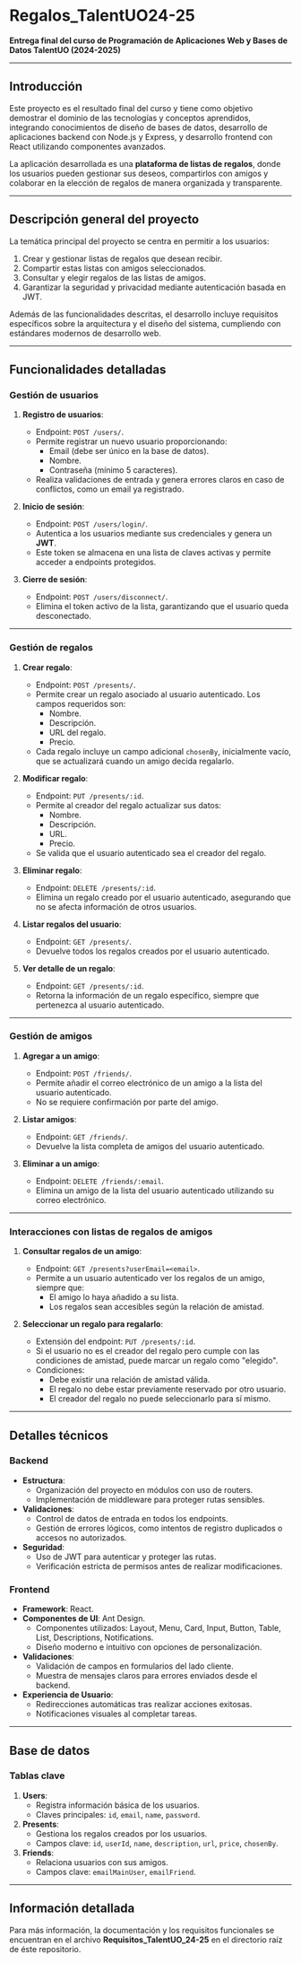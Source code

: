 # Regalos_TalentUO24-25

**Entrega final del curso de Programación de Aplicaciones Web y Bases de Datos TalentUO (2024-2025)**

---

## Introducción

Este proyecto es el resultado final del curso y tiene como objetivo demostrar el dominio de las tecnologías y conceptos aprendidos, integrando conocimientos de diseño de bases de datos, desarrollo de aplicaciones backend con Node.js y Express, y desarrollo frontend con React utilizando componentes avanzados. 

La aplicación desarrollada es una **plataforma de listas de regalos**, donde los usuarios pueden gestionar sus deseos, compartirlos con amigos y colaborar en la elección de regalos de manera organizada y transparente.

---

## Descripción general del proyecto

La temática principal del proyecto se centra en permitir a los usuarios:
1. Crear y gestionar listas de regalos que desean recibir.
2. Compartir estas listas con amigos seleccionados.
3. Consultar y elegir regalos de las listas de amigos.
4. Garantizar la seguridad y privacidad mediante autenticación basada en JWT.

Además de las funcionalidades descritas, el desarrollo incluye requisitos específicos sobre la arquitectura y el diseño del sistema, cumpliendo con estándares modernos de desarrollo web.

---

## Funcionalidades detalladas

### **Gestión de usuarios**
1. **Registro de usuarios**:
   - Endpoint: `POST /users/`.
   - Permite registrar un nuevo usuario proporcionando:
     - Email (debe ser único en la base de datos).
     - Nombre.
     - Contraseña (mínimo 5 caracteres).
   - Realiza validaciones de entrada y genera errores claros en caso de conflictos, como un email ya registrado.

2. **Inicio de sesión**:
   - Endpoint: `POST /users/login/`.
   - Autentica a los usuarios mediante sus credenciales y genera un **JWT**.
   - Este token se almacena en una lista de claves activas y permite acceder a endpoints protegidos.

3. **Cierre de sesión**:
   - Endpoint: `POST /users/disconnect/`.
   - Elimina el token activo de la lista, garantizando que el usuario queda desconectado.

---

### **Gestión de regalos**
1. **Crear regalo**:
   - Endpoint: `POST /presents/`.
   - Permite crear un regalo asociado al usuario autenticado. Los campos requeridos son:
     - Nombre.
     - Descripción.
     - URL del regalo.
     - Precio.
   - Cada regalo incluye un campo adicional `chosenBy`, inicialmente vacío, que se actualizará cuando un amigo decida regalarlo.

2. **Modificar regalo**:
   - Endpoint: `PUT /presents/:id`.
   - Permite al creador del regalo actualizar sus datos:
     - Nombre.
     - Descripción.
     - URL.
     - Precio.
   - Se valida que el usuario autenticado sea el creador del regalo.

3. **Eliminar regalo**:
   - Endpoint: `DELETE /presents/:id`.
   - Elimina un regalo creado por el usuario autenticado, asegurando que no se afecta información de otros usuarios.

4. **Listar regalos del usuario**:
   - Endpoint: `GET /presents/`.
   - Devuelve todos los regalos creados por el usuario autenticado.

5. **Ver detalle de un regalo**:
   - Endpoint: `GET /presents/:id`.
   - Retorna la información de un regalo específico, siempre que pertenezca al usuario autenticado.

---

### **Gestión de amigos**
1. **Agregar a un amigo**:
   - Endpoint: `POST /friends/`.
   - Permite añadir el correo electrónico de un amigo a la lista del usuario autenticado.
   - No se requiere confirmación por parte del amigo.

2. **Listar amigos**:
   - Endpoint: `GET /friends/`.
   - Devuelve la lista completa de amigos del usuario autenticado.

3. **Eliminar a un amigo**:
   - Endpoint: `DELETE /friends/:email`.
   - Elimina un amigo de la lista del usuario autenticado utilizando su correo electrónico.

---

### **Interacciones con listas de regalos de amigos**
1. **Consultar regalos de un amigo**:
   - Endpoint: `GET /presents?userEmail=<email>`.
   - Permite a un usuario autenticado ver los regalos de un amigo, siempre que:
     - El amigo lo haya añadido a su lista.
     - Los regalos sean accesibles según la relación de amistad.

2. **Seleccionar un regalo para regalarlo**:
   - Extensión del endpoint: `PUT /presents/:id`.
   - Si el usuario no es el creador del regalo pero cumple con las condiciones de amistad, puede marcar un regalo como "elegido". 
   - Condiciones:
     - Debe existir una relación de amistad válida.
     - El regalo no debe estar previamente reservado por otro usuario.
     - El creador del regalo no puede seleccionarlo para sí mismo.

---

## Detalles técnicos

### **Backend**
- **Estructura**:
  - Organización del proyecto en módulos con uso de routers.
  - Implementación de middleware para proteger rutas sensibles.
- **Validaciones**:
  - Control de datos de entrada en todos los endpoints.
  - Gestión de errores lógicos, como intentos de registro duplicados o accesos no autorizados.
- **Seguridad**:
  - Uso de JWT para autenticar y proteger las rutas.
  - Verificación estricta de permisos antes de realizar modificaciones.

### **Frontend**
- **Framework**: React.
- **Componentes de UI**: Ant Design.
  - Componentes utilizados: Layout, Menu, Card, Input, Button, Table, List, Descriptions, Notifications.
  - Diseño moderno e intuitivo con opciones de personalización.
- **Validaciones**:
  - Validación de campos en formularios del lado cliente.
  - Muestra de mensajes claros para errores enviados desde el backend.
- **Experiencia de Usuario**:
  - Redirecciones automáticas tras realizar acciones exitosas.
  - Notificaciones visuales al completar tareas.

---

## Base de datos

### **Tablas clave**
1. **Users**: 
   - Registra información básica de los usuarios.
   - Claves principales: `id`, `email`, `name`, `password`.
2. **Presents**: 
   - Gestiona los regalos creados por los usuarios.
   - Campos clave: `id`, `userId`, `name`, `description`, `url`, `price`, `chosenBy`.
3. **Friends**: 
   - Relaciona usuarios con sus amigos.
   - Campos clave: `emailMainUser`, `emailFriend`.

---

## Información detallada

Para más información, la documentación y los requisitos funcionales se encuentran en el archivo **Requisitos_TalentUO_24-25** en el directorio raíz de éste repositorio.
